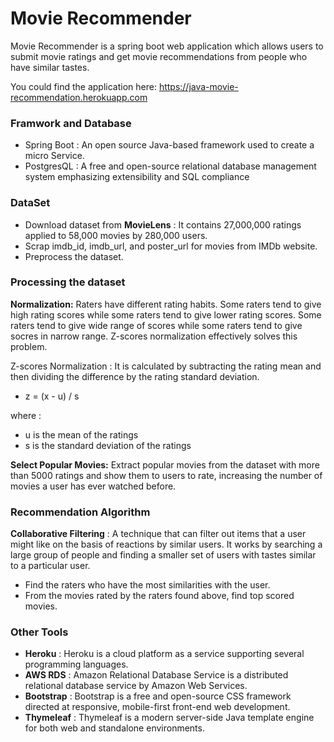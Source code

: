 # Movie Recommender
Movie Recommender is a spring boot web application which allows users to submit movie ratings and get movie recommendations from people who have similar tastes.

You could find the application here: https://java-movie-recommendation.herokuapp.com

### Framwork and Database

  - Spring Boot : An open source Java-based framework used to create a micro Service.
  - PostgresQL : A free and open-source relational database management system emphasizing extensibility and SQL compliance

### DataSet
- Download dataset from **MovieLens** : It contains 27,000,000 ratings applied to 58,000 movies by 280,000 users.
- Scrap imdb_id, imdb_url, and poster_url for movies from IMDb website.
- Preprocess the dataset.


### Processing the dataset 

**Normalization:**
Raters have different rating habits. Some raters tend to give high rating scores while some raters tend to give lower rating scores. Some raters tend to give wide range of scores while some raters tend to give socres in narrow range.  Z-scores normalization effectively solves this problem.

Z-scores Normalization : It is calculated by subtracting the rating mean and then dividing the difference by the rating standard deviation. 
- z = (x - u) / s

where : 
- u is the mean of the ratings
- s is the standard deviation of the ratings


**Select Popular Movies:**
Extract popular movies from the dataset with more than 5000 ratings and show them to users to rate, increasing the number of movies a user has ever watched before.

### Recommendation Algorithm
**Collaborative Filtering** : A technique that can filter out items that a user might like on the basis of reactions by similar users. It works by searching a large group of people and finding a smaller set of users with tastes similar to a particular user.

- Find the raters who have the most similarities with the user.
- From the movies rated by the raters found above, find top scored movies.

### Other Tools
- **Heroku** : Heroku is a cloud platform as a service supporting several programming languages. 
- **AWS RDS** : Amazon Relational Database Service is a distributed relational database service by Amazon Web Services.
- **Bootstrap** : Bootstrap is a free and open-source CSS framework directed at responsive, mobile-first front-end web development.
- **Thymeleaf** : Thymeleaf is a modern server-side Java template engine for both web and standalone environments. 



